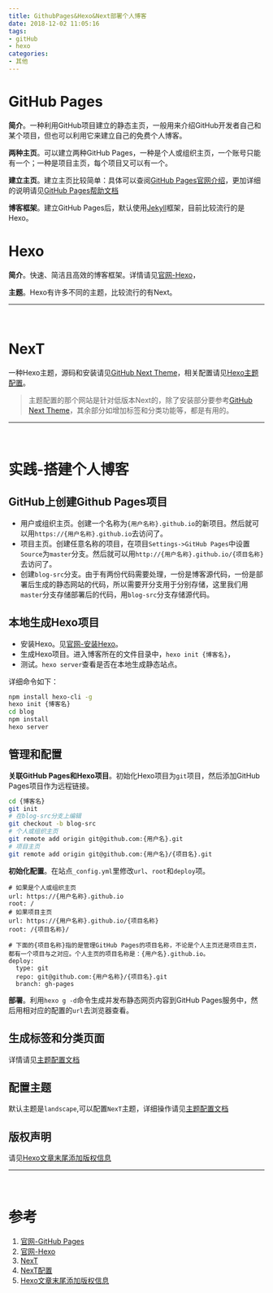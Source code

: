 ```yaml
---
title: GithubPages&Hexo&Next部署个人博客
date: 2018-12-02 11:05:16
tags:
- gitHub
- hexo
categories:
- 其他
---
```


# GitHub Pages

**简介**。一种利用GitHub项目建立的静态主页，一般用来介绍GitHub开发者自己和某个项目，但也可以利用它来建立自己的免费个人博客。

**两种主页**。可以建立两种GitHub Pages，一种是个人或组织主页，一个账号只能有一个；一种是项目主页，每个项目又可以有一个。

**建立主页**。建立主页比较简单：具体可以查阅[GitHub Pages官网介绍](https://pages.github.com/)，更加详细的说明请见[GitHub Pages帮助文档](https://help.github.com/categories/github-pages-basics/)

**博客框架**。建立GitHub Pages后，默认使用[Jekyll](https://help.github.com/articles/using-jekyll-with-pages)框架，目前比较流行的是Hexo。

<!-- more -->

# Hexo

**简介**。快速、简洁且高效的博客框架。详情请见[官网-Hexo](https://hexo.io/zh-cn/)，

**主题**。Hexo有许多不同的主题，比较流行的有Next。

---

<br>

# NexT

一种Hexo主题，源码和安装请见[GitHub Next Theme](https://github.com/theme-next/hexo-theme-next)，相关配置请见[Hexo主题配置](http://theme-next.iissnan.com/theme-settings.html#categories-page)。

> 主题配置的那个网站是针对低版本Next的，除了安装部分要参考[GitHub Next Theme](https://github.com/theme-next/hexo-theme-next)，其余部分如增加标签和分类功能等，都是有用的。



---

<br>

# 实践-搭建个人博客

## GitHub上创建Github Pages项目

* 用户或组织主页。创建一个名称为`{用户名称}.github.io`的新项目。然后就可以用`https://{用户名称}.github.io`去访问了。
* 项目主页。创建任意名称的项目，在项目`Settings->GitHub Pages`中设置`Source`为`master`分支。然后就可以用`http://{用户名称}.github.io/{项目名称}`去访问了。
* 创建`blog-src`分支。由于有两份代码需要处理，一份是博客源代码，一份是部署后生成的静态网站的代码，所以需要开分支用于分别存储，这里我们用`master`分支存储部署后的代码，用`blog-src`分支存储源代码。



## 本地生成Hexo项目

* 安装Hexo。见[官网-安装Hexo](https://hexo.io/zh-cn/docs/)。
* 生成Hexo项目。进入博客所在的文件目录中，`hexo init {博客名}`，
* 测试。`hexo server`查看是否在本地生成静态站点。

详细命令如下：

```bash
npm install hexo-cli -g
hexo init {博客名}
cd blog
npm install
hexo server
```



## 管理和配置

**关联GitHub Pages和Hexo项目**。初始化Hexo项目为`git`项目，然后添加GitHub Pages项目作为远程链接。

```bash
cd {博客名}
git init
# 在blog-src分支上编辑
git checkout -b blog-src
# 个人或组织主页
git remote add origin git@github.com:{用户名}.git
# 项目主页
git remote add origin git@github.com:{用户名}/{项目名}.git
```

**初始化配置**。在站点`_config.yml`里修改`url`、`root`和`deploy`项。

```properties
# 如果是个人或组织主页
url: https://{用户名称}.github.io
root: /
# 如果项目主页
url: https://{用户名称}.github.io/{项目名称}
root: /{项目名称}/

# 下面的{项目名称}指的是管理GitHub Pages的项目名称，不论是个人主页还是项目主页，都有一个项目与之对应。个人主页的项目名称是：{用户名}.github.io。
deploy:
  type: git
  repo: git@github.com:{用户名称}/{项目名}.git
  branch: gh-pages
```

**部署**。利用`hexo g -d`命令生成并发布静态网页内容到GitHub Pages服务中，然后用相对应的配置的`url`去浏览器查看。



## 生成标签和分类页面

详情请见[主题配置文档](http://theme-next.iissnan.com/theme-settings.html#tags-page)



## 配置主题

默认主题是`landscape`,可以配置`NexT`主题，详细操作请见[主题配置文档](http://theme-next.iissnan.com/getting-started.html)



## 版权声明

请见[Hexo文章末尾添加版权信息](http://stevenshi.me/2017/05/26/hexo-add-copyright/)



---

<br>

# 参考

1. [官网-GitHub Pages](https://pages.github.com/)
2. [官网-Hexo](https://hexo.io/zh-cn/)
3. [NexT](https://github.com/theme-next/hexo-theme-next)
4. [NexT配置](http://theme-next.iissnan.com/theme-settings.html#categories-page)
5. [Hexo文章末尾添加版权信息](http://stevenshi.me/2017/05/26/hexo-add-copyright/)